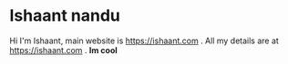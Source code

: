 # Ishaant nandu
Hi I'm Ishaant, main website is https://ishaant.com .
All my details are at https://ishaant.com .
**Im cool**
